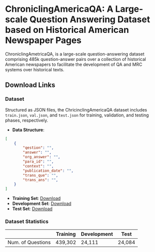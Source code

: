 # ChroniclingAmericaQA: A Large-scale Question Answering Dataset based on Historical American Newspaper Pages

ChroniclingAmetricaQA, is a large-scale question-answering dataset comprising 485k question-answer pairs over a collection of historical American newspapers to facilitate the development of QA and MRC systems over historical texts. 

## Download Links

### Dataset

Structured as JSON files, the ChricinclingAmericaQA dataset includes `train.json`, `val.json`, and `test.json` for training, validation, and testing phases, respectively.

- **Data Structure**: 
```json
[
    {
        "qestion": "",
        "answer": "",
        "org_answer": "",
        "para_id": "",
        "context": "",
        "publication_date": "",
        "trans_que": "",
        "trans_ans": "",
    }
]

```


- **Training Set**: [Download](https://huggingface.co/datasets/Bhawna/ChroniclingAmericaQA/resolve/main/Train.json?download=true)
- **Development Set**: [Download](https://huggingface.co/datasets/Bhawna/ChroniclingAmericaQA/blob/main/Dev.json?download=true)
- **Test Set**: [Download](https://huggingface.co/datasets/Bhawna/ChroniclingAmericaQA/resolve/main/Test.json?download=true)


### Dataset Statistics
|                   | Training  | Development | Test   |
| ----------------- | --------- | ----------- | ------ |
| Num. of Questions | 439,302   | 24,111      | 24,084 |
